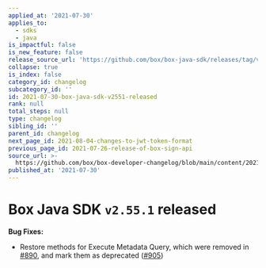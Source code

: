 ```yaml
---
applied_at: '2021-07-30'
applies_to:
  - sdks
  - java
is_impactful: false
is_new_feature: false
release_source_url: 'https://github.com/box/box-java-sdk/releases/tag/v2.55.1'
collapse: true
is_index: false
category_id: changelog
subcategory_id: ''
id: 2021-07-30-box-java-sdk-v2551-released
rank: null
total_steps: null
type: changelog
sibling_id: ''
parent_id: changelog
next_page_id: 2021-08-04-changes-to-jwt-token-format
previous_page_id: 2021-07-26-release-of-box-sign-api
source_url: >-
  https://github.com/box/box-developer-changelog/blob/main/content/2021/07-30-box-java-sdk-v2551-released.md
published_at: '2021-07-30'
---
```

# Box Java SDK `v2.55.1` released

**Bug Fixes:**

* Restore methods for Execute Metadata Query, which were removed in [#890][1], and mark them as deprecated ([#905][2])

[1]: https://github.com/box/box-java-sdk/pull/890

[2]: https://github.com/box/box-java-sdk/pull/905